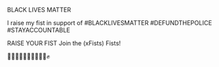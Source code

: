 BLACK LIVES MATTER

I raise my fist in support of
#BLACKLIVESMATTER #DEFUNDTHEPOLICE #STAYACCOUNTABLE

RAISE YOUR FIST
Join the (xFists) Fists!

✊🏿✊🏾✊🏽✊🏼✊🏻✊
